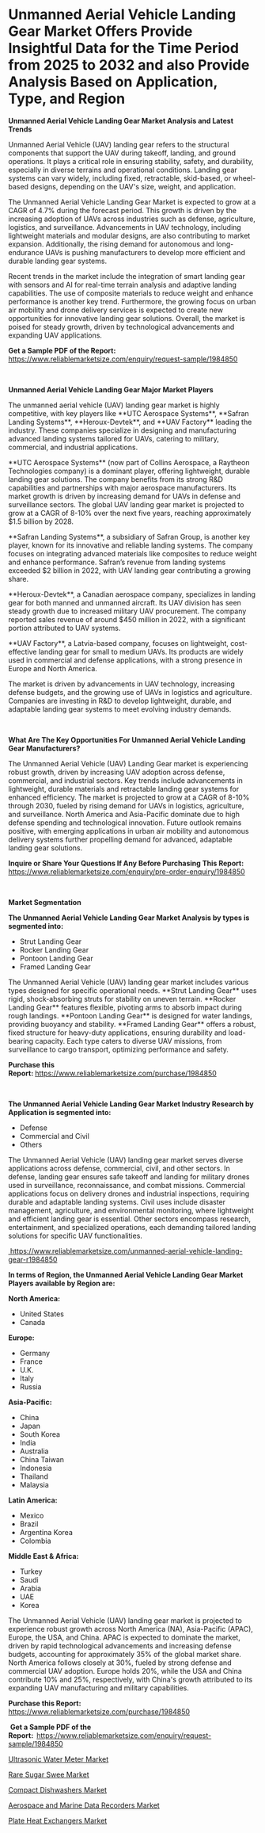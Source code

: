 <p><h1>Unmanned Aerial Vehicle Landing Gear Market Offers Provide Insightful Data for the Time Period from 2025 to 2032 and also Provide Analysis Based on Application, Type, and Region</h1></p><p><strong>Unmanned Aerial Vehicle Landing Gear Market Analysis and Latest Trends</strong></p>
<p><p>Unmanned Aerial Vehicle (UAV) landing gear refers to the structural components that support the UAV during takeoff, landing, and ground operations. It plays a critical role in ensuring stability, safety, and durability, especially in diverse terrains and operational conditions. Landing gear systems can vary widely, including fixed, retractable, skid-based, or wheel-based designs, depending on the UAV's size, weight, and application.</p><p>The Unmanned Aerial Vehicle Landing Gear Market is expected to grow at a CAGR of 4.7% during the forecast period. This growth is driven by the increasing adoption of UAVs across industries such as defense, agriculture, logistics, and surveillance. Advancements in UAV technology, including lightweight materials and modular designs, are also contributing to market expansion. Additionally, the rising demand for autonomous and long-endurance UAVs is pushing manufacturers to develop more efficient and durable landing gear systems.</p><p>Recent trends in the market include the integration of smart landing gear with sensors and AI for real-time terrain analysis and adaptive landing capabilities. The use of composite materials to reduce weight and enhance performance is another key trend. Furthermore, the growing focus on urban air mobility and drone delivery services is expected to create new opportunities for innovative landing gear solutions. Overall, the market is poised for steady growth, driven by technological advancements and expanding UAV applications.</p></p>
<p><strong>Get a Sample PDF of the Report:&nbsp;</strong> <a href="https://www.reliablemarketsize.com/enquiry/request-sample/1984850?utm_campaign=2034&utm_medium=2&utm_source=Github&utm_content=ia&utm_term=24012025&utm_id=unmanned-aerial-vehicle-landing-gear">https://www.reliablemarketsize.com/enquiry/request-sample/1984850</a></p>
<p>&nbsp;</p>
<p><strong>Unmanned Aerial Vehicle Landing Gear Major Market Players</strong></p>
<p><p>The unmanned aerial vehicle (UAV) landing gear market is highly competitive, with key players like **UTC Aerospace Systems**, **Safran Landing Systems**, **Heroux-Devtek**, and **UAV Factory** leading the industry. These companies specialize in designing and manufacturing advanced landing systems tailored for UAVs, catering to military, commercial, and industrial applications.</p><p>**UTC Aerospace Systems** (now part of Collins Aerospace, a Raytheon Technologies company) is a dominant player, offering lightweight, durable landing gear solutions. The company benefits from its strong R&D capabilities and partnerships with major aerospace manufacturers. Its market growth is driven by increasing demand for UAVs in defense and surveillance sectors. The global UAV landing gear market is projected to grow at a CAGR of 8-10% over the next five years, reaching approximately $1.5 billion by 2028.</p><p>**Safran Landing Systems**, a subsidiary of Safran Group, is another key player, known for its innovative and reliable landing systems. The company focuses on integrating advanced materials like composites to reduce weight and enhance performance. Safran’s revenue from landing systems exceeded $2 billion in 2022, with UAV landing gear contributing a growing share.</p><p>**Heroux-Devtek**, a Canadian aerospace company, specializes in landing gear for both manned and unmanned aircraft. Its UAV division has seen steady growth due to increased military UAV procurement. The company reported sales revenue of around $450 million in 2022, with a significant portion attributed to UAV systems.</p><p>**UAV Factory**, a Latvia-based company, focuses on lightweight, cost-effective landing gear for small to medium UAVs. Its products are widely used in commercial and defense applications, with a strong presence in Europe and North America.</p><p>The market is driven by advancements in UAV technology, increasing defense budgets, and the growing use of UAVs in logistics and agriculture. Companies are investing in R&D to develop lightweight, durable, and adaptable landing gear systems to meet evolving industry demands.</p></p>
<p>&nbsp;</p>
<p><strong>What Are The Key Opportunities For Unmanned Aerial Vehicle Landing Gear Manufacturers?</strong></p>
<p><p>The Unmanned Aerial Vehicle (UAV) Landing Gear market is experiencing robust growth, driven by increasing UAV adoption across defense, commercial, and industrial sectors. Key trends include advancements in lightweight, durable materials and retractable landing gear systems for enhanced efficiency. The market is projected to grow at a CAGR of 8-10% through 2030, fueled by rising demand for UAVs in logistics, agriculture, and surveillance. North America and Asia-Pacific dominate due to high defense spending and technological innovation. Future outlook remains positive, with emerging applications in urban air mobility and autonomous delivery systems further propelling demand for advanced, adaptable landing gear solutions.</p></p>
<p><strong>Inquire or Share Your Questions If Any Before Purchasing This Report:</strong> <a href="https://www.reliablemarketsize.com/enquiry/pre-order-enquiry/1984850?utm_campaign=2034&utm_medium=2&utm_source=Github&utm_content=ia&utm_term=24012025&utm_id=unmanned-aerial-vehicle-landing-gear">https://www.reliablemarketsize.com/enquiry/pre-order-enquiry/1984850</a></p>
<p>&nbsp;</p>
<p><strong>Market Segmentation</strong></p>
<p><strong>The Unmanned Aerial Vehicle Landing Gear Market Analysis by types is segmented into:</strong></p>
<p><ul><li>Strut Landing Gear</li><li>Rocker Landing Gear</li><li>Pontoon Landing Gear</li><li>Framed Landing Gear</li></ul></p>
<p><p>The Unmanned Aerial Vehicle (UAV) landing gear market includes various types designed for specific operational needs. **Strut Landing Gear** uses rigid, shock-absorbing struts for stability on uneven terrain. **Rocker Landing Gear** features flexible, pivoting arms to absorb impact during rough landings. **Pontoon Landing Gear** is designed for water landings, providing buoyancy and stability. **Framed Landing Gear** offers a robust, fixed structure for heavy-duty applications, ensuring durability and load-bearing capacity. Each type caters to diverse UAV missions, from surveillance to cargo transport, optimizing performance and safety.</p></p>
<p><strong>Purchase this Report:&nbsp;</strong><a href="https://www.reliablemarketsize.com/purchase/1984850?utm_campaign=2034&utm_medium=2&utm_source=Github&utm_content=ia&utm_term=24012025&utm_id=unmanned-aerial-vehicle-landing-gear">https://www.reliablemarketsize.com/purchase/1984850</a></p>
<p>&nbsp;</p>
<p><strong>The Unmanned Aerial Vehicle Landing Gear Market Industry Research by Application is segmented into:</strong></p>
<p><ul><li>Defense</li><li>Commercial and Civil</li><li>Others</li></ul></p>
<p><p>The Unmanned Aerial Vehicle (UAV) landing gear market serves diverse applications across defense, commercial, civil, and other sectors. In defense, landing gear ensures safe takeoff and landing for military drones used in surveillance, reconnaissance, and combat missions. Commercial applications focus on delivery drones and industrial inspections, requiring durable and adaptable landing systems. Civil uses include disaster management, agriculture, and environmental monitoring, where lightweight and efficient landing gear is essential. Other sectors encompass research, entertainment, and specialized operations, each demanding tailored landing solutions for specific UAV functionalities.</p></p>
<p><a href="https://www.reliablemarketsize.com/unmanned-aerial-vehicle-landing-gear-r1984850?utm_campaign=2034&utm_medium=2&utm_source=Github&utm_content=ia&utm_term=24012025&utm_id=unmanned-aerial-vehicle-landing-gear">&nbsp;https://www.reliablemarketsize.com/unmanned-aerial-vehicle-landing-gear-r1984850</a></p>
<p><strong>In terms of Region, the Unmanned Aerial Vehicle Landing Gear Market Players available by Region are:</strong></p>
<p>
    <p> <strong> North America: </strong>
        <ul>
            <li>United States</li>
            <li>Canada</li>
        </ul>
        </p> 
    <p> <strong> Europe: </strong>
        <ul>
            <li>Germany</li>
            <li>France</li>
            <li>U.K.</li>
            <li>Italy</li>
            <li>Russia</li>
        </ul>
        </p> 
    <p> <strong> Asia-Pacific: </strong>
        <ul>
            <li>China</li>
            <li>Japan</li>
            <li>South Korea</li>
            <li>India</li>
            <li>Australia</li>
            <li>China Taiwan</li>
            <li>Indonesia</li>
            <li>Thailand</li>
            <li>Malaysia</li>
        </ul>
        </p> 
    <p> <strong> Latin America: </strong>
        <ul>
            <li>Mexico</li>
            <li>Brazil</li>
            <li>Argentina Korea</li>
            <li>Colombia</li>
        </ul>
        </p> 
    <p> <strong> Middle East & Africa: </strong>
        <ul>
            <li>Turkey</li>
            <li>Saudi</li>
            <li>Arabia</li>
            <li>UAE</li>
            <li>Korea</li>
        </ul>
    </p>
    </p>
<p><p>The Unmanned Aerial Vehicle (UAV) landing gear market is projected to experience robust growth across North America (NA), Asia-Pacific (APAC), Europe, the USA, and China. APAC is expected to dominate the market, driven by rapid technological advancements and increasing defense budgets, accounting for approximately 35% of the global market share. North America follows closely at 30%, fueled by strong defense and commercial UAV adoption. Europe holds 20%, while the USA and China contribute 10% and 25%, respectively, with China's growth attributed to its expanding UAV manufacturing and military capabilities.</p></p>
<p><strong>Purchase this Report: </strong><a href="https://www.reliablemarketsize.com/purchase/1984850?utm_campaign=2034&utm_medium=2&utm_source=Github&utm_content=ia&utm_term=24012025&utm_id=unmanned-aerial-vehicle-landing-gear">https://www.reliablemarketsize.com/purchase/1984850</a></p>
<p>&nbsp;<strong>Get a Sample PDF of the Report:&nbsp;&nbsp;</strong><a href="https://www.reliablemarketsize.com/enquiry/request-sample/1984850?utm_campaign=2034&utm_medium=2&utm_source=Github&utm_content=ia&utm_term=24012025&utm_id=unmanned-aerial-vehicle-landing-gear">https://www.reliablemarketsize.com/enquiry/request-sample/1984850</a></p>
<p><strong></strong></p>
<p><p><a href="https://www.linkedin.com/pulse/ultrasonic-water-meter-market-evolution-regional-adaptations-ovf6f?utm_campaign=2034&utm_medium=2&utm_source=Github&utm_content=ia&utm_term=24012025&utm_id=unmanned-aerial-vehicle-landing-gear">Ultrasonic Water Meter Market</a></p><p><a href="https://www.linkedin.com/pulse/market-dynamics-future-trends-global-rare-sugar-swee-sector-1my5e?utm_campaign=2034&utm_medium=2&utm_source=Github&utm_content=ia&utm_term=24012025&utm_id=unmanned-aerial-vehicle-landing-gear">Rare Sugar Swee Market</a></p><p><a href="https://www.linkedin.com/pulse/sustainability-trends-compact-dishwashers-industry-market-m6mic?utm_campaign=2034&utm_medium=2&utm_source=Github&utm_content=ia&utm_term=24012025&utm_id=unmanned-aerial-vehicle-landing-gear">Compact Dishwashers Market</a></p><p><a href="https://www.linkedin.com/pulse/revenue-forecast-aerospace-marine-data-recorders-market-projected-4k5de?utm_campaign=2034&utm_medium=2&utm_source=Github&utm_content=ia&utm_term=24012025&utm_id=unmanned-aerial-vehicle-landing-gear">Aerospace and Marine Data Recorders Market</a></p><p><a href="https://www.linkedin.com/pulse/market-demand-revenue-plate-heat-exchangers-industry-fvg2c?utm_campaign=2034&utm_medium=2&utm_source=Github&utm_content=ia&utm_term=24012025&utm_id=unmanned-aerial-vehicle-landing-gear">Plate Heat Exchangers Market</a></p></p>